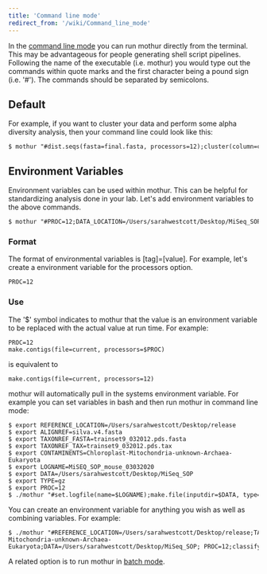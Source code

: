 ```yaml
---
title: 'Command line mode'
redirect_from: '/wiki/Command_line_mode'
---
```

In the [command line mode](command_line_mode) you can run
mothur directly from the terminal. This may be advantageous for people
generating shell script pipelines. Following the name of the executable
(i.e. mothur) you would type out the commands within quote marks and the
first character being a pound sign (i.e. '\#'). The commands should be
separated by semicolons.

## Default

For example, if you want to cluster your data and perform some alpha
diversity analysis, then your command line could look like this:

    $ mothur "#dist.seqs(fasta=final.fasta, processors=12);cluster(column=current, count=final.count_table);collect.single();rarefaction.single()"

## Environment Variables

Environment variables can be used within mothur. This can be helpful for
standardizing analysis done in your lab. Let's add environment
variables to the above commands.

    $ mothur "#PROC=12;DATA_LOCATION=/Users/sarahwestcott/Desktop/MiSeq_SOP;dist.seqs(fasta=$DATA_LOCATION/final.fasta, processors=$PROC);cluster(column=current, count=final.count_table);collect.single();rarefaction.single()"

### Format

The format of environmental variables is \[tag\]=\[value\]. For example,
let's create a environment variable for the processors option.

    PROC=12

### Use

The '$' symbol indicates to mothur that the value is an environment
variable to be replaced with the actual value at run time. For example:

    PROC=12
    make.contigs(file=current, processors=$PROC)

is equivalent to

    make.contigs(file=current, processors=12)

mothur will automatically pull in the systems environment variable. For
example you can set variables in bash and then run mothur in command
line mode:

    $ export REFERENCE_LOCATION=/Users/sarahwestcott/Desktop/release
    $ export ALIGNREF=silva.v4.fasta
    $ export TAXONREF_FASTA=trainset9_032012.pds.fasta
    $ export TAXONREF_TAX=trainset9_032012.pds.tax
    $ export CONTAMINENTS=Chloroplast-Mitochondria-unknown-Archaea-Eukaryota
    $ export LOGNAME=MiSEQ_SOP_mouse_03032020
    $ export DATA=/Users/sarahwestcott/Desktop/MiSeq_SOP
    $ export TYPE=gz
    $ export PROC=12
    $ ./mothur "#set.logfile(name=$LOGNAME);make.file(inputdir=$DATA, type=$TYPE, prefix=stability);make.contigs(file=current, processors=$PROC);" 

You can create an environment variable for anything you wish as well as
combining variables. For example:

    $ ./mothur "#REFERENCE_LOCATION=/Users/sarahwestcott/Desktop/release;TAXONREF_FASTA=trainset9_032012.pds.fasta;TAXONREF_TAX=trainset9_032012.pds.tax;CONTAMINENTS=Chloroplast-Mitochondria-unknown-Archaea-Eukaryota;DATA=/Users/sarahwestcott/Desktop/MiSeq_SOP; PROC=12;classify.seqs(fasta=$DATA/my.fasta, count=$DATA/my.count_table, reference=$REFERENCE_LOCATION/$TAXONREF_FASTA, taxonomy=$REFERENCE_LOCATION/$TAXONREF_TAX, cutoff=80);remove.lineage(fasta=current, count=current, taxonomy=current, taxon=$CONTAMINENTS);"

A related option is to run mothur in [batch
mode](batch_mode).
